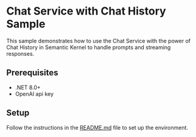 # Chat Service with Chat History Sample

This sample demonstrates how to use the Chat Service with the power of Chat History in Semantic Kernel to handle prompts and streaming responses.

## Prerequisites

- .NET 8.0+
- OpenAI api key

## Setup

Follow the instructions in the [README.md](../../README.md) file to set up the environment.